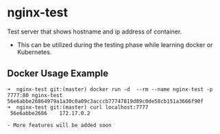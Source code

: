 # nginx-test
Test server that shows hostname and ip address of container.

- This can be utilized during the testing phase while learning docker or Kubernetes.

##  Docker Usage Example

```
➜  nginx-test git:(master) docker run -d  --rm --name nginx-test -p 7777:80 nginx-test
56e6abbe26864979a1a30c0a09c3acccb77747819d89c0de58cb151a3666f90f
➜  nginx-test git:(master) curl localhost:7777
 56e6abbe2686    172.17.0.2
   
- More features will be added soon
```
